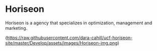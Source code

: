 # Horiseon
Horiseon is a agency that specializes in optimization, management and marketing.

(https://raw.githubusercontent.com/dara-cahill/ucf-horiseon-site/master/Develop/assets/images/Horiseon-img.png)
